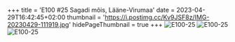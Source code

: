 +++
title = 'E100 #25 Sagadi mõis, Lääne-Virumaa'
date = 2023-04-29T16:42:45+02:00
thumbnail = 'https://i.postimg.cc/Kv9JSF8z/IMG-20230429-111919.jpg'
hidePageThumbnail = true
+++
![E100-25](https://i.postimg.cc/Kv9JSF8z/IMG-20230429-111919.jpg)
![E100-25](https://i.postimg.cc/XJck26Pn/IMG-20230429-112139.jpg)
![E100-25](https://i.postimg.cc/QxN0yVsw/IMG-20230429-112547.jpg)